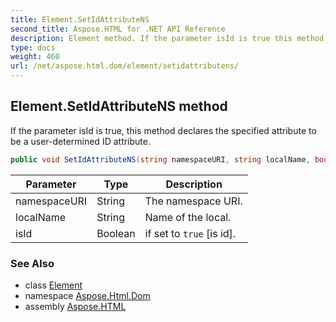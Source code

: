```yaml
---
title: Element.SetIdAttributeNS
second_title: Aspose.HTML for .NET API Reference
description: Element method. If the parameter isId is true this method declares the specified attribute to be a user-determined ID attribute
type: docs
weight: 460
url: /net/aspose.html.dom/element/setidattributens/
---
```

## Element.SetIdAttributeNS method

If the parameter isId is true, this method declares the specified attribute to be a user-determined ID attribute.

```csharp
public void SetIdAttributeNS(string namespaceURI, string localName, bool isId)
```

| Parameter | Type | Description |
| --- | --- | --- |
| namespaceURI | String | The namespace URI. |
| localName | String | Name of the local. |
| isId | Boolean | if set to `true` [is id]. |

### See Also

* class [Element](../)
* namespace [Aspose.Html.Dom](../../element/)
* assembly [Aspose.HTML](../../../)

